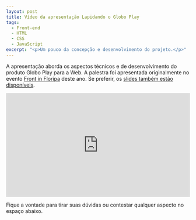 ```yaml
---
layout: post
title: Vídeo da apresentação Lapidando o Globo Play
tags:
  - Front-end
  - HTML
  - CSS
  - JavaScript
excerpt: "<p>Um pouco da concepção e desenvolvimento do projeto.</p>"
---
```


A apresentação aborda os aspectos técnicos e de desenvolvimento do produto Globo Play para a Web. A palestra foi apresentada originalmente no evento [Front in Floripa](http://www.frontinfloripa.com.br) deste ano. Se preferir, os [slides também estão disponíveis](www.slideshare.net/jeancarloemer/lapidando-o-globo-play).

<style>
.video-wrapper {
  position: relative;
  padding-bottom: 56.25%; /* 16:9 */
  height: 0;
}
.video-wrapper iframe {
  position: absolute;
  top: 0; left: 0;
  width: 100%; height: 100%;
}
</style>

<div class="video-wrapper">
<iframe width="560" height="315" src="https://www.youtube.com/embed/RMAAuOcuVOE" frameborder="0" allowfullscreen></iframe>
</div>

Fique a vontade para tirar suas dúvidas ou contestar qualquer aspecto no espaço abaixo.


